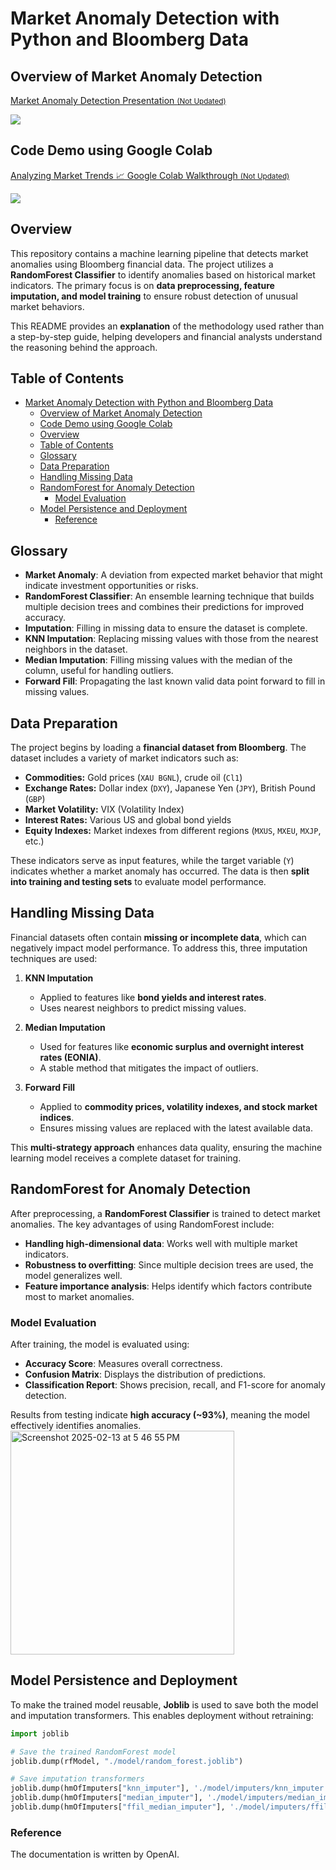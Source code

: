 # Market Anomaly Detection with Python and Bloomberg Data

## Overview of Market Anomaly Detection
<div>
    <a href="https://www.loom.com/share/608e9e98fe4041fc981ef956a7e62557" target="_blank">
      <p>Market Anomaly Detection Presentation  <small>(Not Updated)</small></p>
    </a>
    <a href="https://www.loom.com/share/608e9e98fe4041fc981ef956a7e62557" target="_blank">
      <img style="max-width:300px;" src="https://cdn.loom.com/sessions/thumbnails/608e9e98fe4041fc981ef956a7e62557-2a7331743cbdbe7a-full-play.gif">
    </a>
  </div>

## Code Demo using Google Colab
<div>
    <a href="https://www.loom.com/share/69aa77b05f8b4882acde2ae1dda0c573" target="_blank">
      <p>Analyzing Market Trends 📈 Google Colab Walkthrough  <small>(Not Updated)</small></p>
    </a>
    <a href="https://www.loom.com/share/69aa77b05f8b4882acde2ae1dda0c573" target="_blank">
      <img style="max-width:300px;" src="https://cdn.loom.com/sessions/thumbnails/69aa77b05f8b4882acde2ae1dda0c573-5bc34ca775c13299-full-play.gif">
    </a>
  </div>

## Overview

This repository contains a machine learning pipeline that detects market anomalies using Bloomberg financial data. The project utilizes a **RandomForest Classifier** to identify anomalies based on historical market indicators. The primary focus is on **data preprocessing, feature imputation, and model training** to ensure robust detection of unusual market behaviors. 

This README provides an **explanation** of the methodology used rather than a step-by-step guide, helping developers and financial analysts understand the reasoning behind the approach.

## Table of Contents

- [Market Anomaly Detection with Python and Bloomberg Data](#market-anomaly-detection-with-python-and-bloomberg-data)
  - [Overview of Market Anomaly Detection](#overview-of-market-anomaly-detection)
  - [Code Demo using Google Colab](#code-demo-using-google-colab)
  - [Overview](#overview)
  - [Table of Contents](#table-of-contents)
  - [Glossary](#glossary)
  - [Data Preparation](#data-preparation)
  - [Handling Missing Data](#handling-missing-data)
  - [RandomForest for Anomaly Detection](#randomforest-for-anomaly-detection)
    - [Model Evaluation](#model-evaluation)
  - [Model Persistence and Deployment](#model-persistence-and-deployment)
    - [Reference](#reference)

## Glossary

- **Market Anomaly**: A deviation from expected market behavior that might indicate investment opportunities or risks.
- **RandomForest Classifier**: An ensemble learning technique that builds multiple decision trees and combines their predictions for improved accuracy.
- **Imputation**: Filling in missing data to ensure the dataset is complete.
- **KNN Imputation**: Replacing missing values with those from the nearest neighbors in the dataset.
- **Median Imputation**: Filling missing values with the median of the column, useful for handling outliers.
- **Forward Fill**: Propagating the last known valid data point forward to fill in missing values.

## Data Preparation

The project begins by loading a **financial dataset from Bloomberg**. The dataset includes a variety of market indicators such as:

- **Commodities:** Gold prices (`XAU BGNL`), crude oil (`Cl1`)
- **Exchange Rates:** Dollar index (`DXY`), Japanese Yen (`JPY`), British Pound (`GBP`)
- **Market Volatility:** VIX (Volatility Index)
- **Interest Rates:** Various US and global bond yields
- **Equity Indexes:** Market indexes from different regions (`MXUS`, `MXEU`, `MXJP`, etc.)

These indicators serve as input features, while the target variable (`Y`) indicates whether a market anomaly has occurred. The data is then **split into training and testing sets** to evaluate model performance.

## Handling Missing Data

Financial datasets often contain **missing or incomplete data**, which can negatively impact model performance. To address this, three imputation techniques are used:

1. **KNN Imputation**  
   - Applied to features like **bond yields and interest rates**.
   - Uses nearest neighbors to predict missing values.
   
2. **Median Imputation**  
   - Used for features like **economic surplus and overnight interest rates (EONIA)**.
   - A stable method that mitigates the impact of outliers.
   
3. **Forward Fill**  
   - Applied to **commodity prices, volatility indexes, and stock market indices**.
   - Ensures missing values are replaced with the latest available data.

This **multi-strategy approach** enhances data quality, ensuring the machine learning model receives a complete dataset for training.

## RandomForest for Anomaly Detection

After preprocessing, a **RandomForest Classifier** is trained to detect market anomalies. The key advantages of using RandomForest include:

- **Handling high-dimensional data**: Works well with multiple market indicators.
- **Robustness to overfitting**: Since multiple decision trees are used, the model generalizes well.
- **Feature importance analysis**: Helps identify which factors contribute most to market anomalies.

### Model Evaluation

After training, the model is evaluated using:

- **Accuracy Score**: Measures overall correctness.
- **Confusion Matrix**: Displays the distribution of predictions.
- **Classification Report**: Shows precision, recall, and F1-score for anomaly detection.

Results from testing indicate **high accuracy (~93%)**, meaning the model effectively identifies anomalies.
<img width="358" alt="Screenshot 2025-02-13 at 5 46 55 PM" src="https://github.com/user-attachments/assets/ea9b0eac-214d-4305-ad03-b5d3153167b2" />

## Model Persistence and Deployment

To make the trained model reusable, **Joblib** is used to save both the model and imputation transformers. This enables deployment without retraining:

```python
import joblib

# Save the trained RandomForest model
joblib.dump(rfModel, "./model/random_forest.joblib")

# Save imputation transformers
joblib.dump(hmOfImputers["knn_imputer"], './model/imputers/knn_imputer.joblib')
joblib.dump(hmOfImputers["median_imputer"], './model/imputers/median_imputer.joblib')
joblib.dump(hmOfImputers["ffil_median_imputer"], './model/imputers/ffil_median_imputer.joblib')
```
### Reference
The documentation is written by OpenAI.
